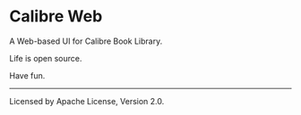 # Calibre Web

A Web-based UI for Calibre Book Library.

Life is open source.

Have fun.

--------

Licensed by Apache License, Version 2.0.
